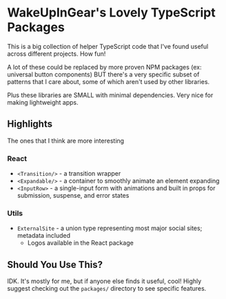 # WakeUpInGear's Lovely TypeScript Packages

This is a big collection of helper TypeScript code that I've found useful across different projects. How fun!

A lot of these could be replaced by more proven NPM packages (ex: universal button components) BUT there's a very specific subset of patterns that I care about, some of which aren't used by other libraries. 

Plus these libraries are SMALL with minimal dependencies. Very nice for making lightweight apps.

## Highlights

The ones that I think are more interesting

### React

* `<Transition/>` - a transition wrapper
* `<Expandable/>` - a container to smoothly animate an element expanding
* `<InputRow>` - a single-input form with animations and built in props for submission, suspense, and error states

### Utils

* `ExternalSite` - a union type representing most major social sites; metadata included
   * Logos available in the React package

## Should You Use This?

IDK. It's mostly for me, but if anyone else finds it useful, cool! Highly suggest checking out the `packages/` directory to see specific features.